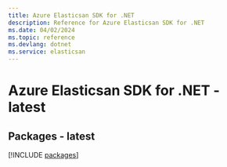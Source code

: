 ```yaml
---
title: Azure Elasticsan SDK for .NET
description: Reference for Azure Elasticsan SDK for .NET
ms.date: 04/02/2024
ms.topic: reference
ms.devlang: dotnet
ms.service: elasticsan
---
```

# Azure Elasticsan SDK for .NET - latest
## Packages - latest
[!INCLUDE [packages](elasticsan-index.md)]